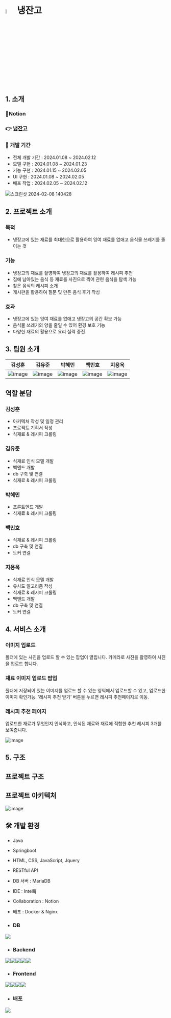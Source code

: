 # <img src = "https://github.com/whitezzero/playdata_last_project/assets/159407646/d28df2af-bf82-42eb-b8af-c1fc3f04bffa" width="6%" height = "6%"> 냉잔고

## 1. 소개
### 📝Notion
### 👉 [냉잔고](https://www.notion.so/f818d63858cf4170a21a0eee32473027)

 ### 📆 개발 기간
  - 전체 개발 기간 : 2024.01.08 ~ 2024.02.12
  - 모델 구현 : 2024.01.08 ~ 2024.01.23
  - 기능 구현 : 2024.01.15 ~ 2024.02.05
  - UI 구현 : 2024.01.08 ~ 2024.02.05
  - 배포 작업 : 2024.02.05 ~ 2024.02.12
    
![스크린샷 2024-02-08 140428](https://github.com/whitezzero/playdata_last_project/assets/142198289/bf634b6e-73d4-4fdb-9d6d-0e680bcbd18d)

## 2. 프로젝트 소개
 ### 목적
  - 냉장고에 있는 재료를 최대한으로 활용하여 잉여 재료를 없애고 음식물 쓰레기를 줄이는 것
 ### 기능
- 냉장고의 재료를 촬영하여 냉장고의 재료를 활용하여 레시피 추천
- 집에 남아있는 음식 등 재료를 사진으로 찍어 관련 음식을 탐색 가능
- 찾은 음식의 레시피 소개
- 게시판을 활용하여 질문 및 만든 음식 후기 작성
 ### 효과
  - 냉장고에 있는 잉여 재료를 없애고 냉장고의 공간 확보 가능
  - 음식물 쓰레기의 양을 줄일 수 있어 환경 보호 기능
  - 다양한 재료의 활용으로 요리 실력 증진

## 3. 팀원 소개
김성훈|김유준|박혜민|백민호|지용욱
---|---|---|---|---|
![image](https://github.com/whitezzero/playdata_last_project/assets/159407646/aff059b8-5d4d-4ed7-ad3e-fb286ccc2357)|![image](https://github.com/whitezzero/playdata_last_project/assets/159407646/49fbf1e2-e0f6-4ace-99b6-9a0463a244e9)|![image](https://github.com/whitezzero/playdata_last_project/assets/159407646/9feb2ebf-84f5-49ef-b8ad-25111067b208)|![image](https://github.com/whitezzero/playdata_last_project/assets/159407646/7dd2ee28-72f1-4483-83a5-1b67f5cc0de9)|![image](https://github.com/whitezzero/playdata_last_project/assets/159407646/70f95b58-5945-4e54-a28d-f4734ac8bb06)


## 역할 분담
### 김성훈
 - 아키텍처 작성 및 일정 관리
 - 프로젝트 기획서 작성
 - 식재료 & 레시피 크롤링
### 김유준
 - 식재료 인식 모델 개발
 - 백엔드 개발
 - db 구축 및 연결
 - 식재료 & 레시피 크롤링 
### 박혜민
 - 프론트엔드 개발
 - 식재료 & 레시피 크롤링
### 백민호
 - 식재료 & 레시피 크롤링
 - db 구축 및 연결
 - 도커 연결
### 지용욱
 - 식재료 인식 모델 개발
 - 유사도 알고리즘 작성
 - 식재료 & 레시피 크롤링
 - 백앤드 개발
 - db 구축 및 연결
 - 도커 연결

## 4. 서비스 소개

### 이미지 업로드
폴더에 있는 사진을 업로드 할 수 있는 팝업이 열립니다.
카메라로 사진을 촬영하여 사진을 업로드 합니다.

### 재료 이미지 업로드 팝업
폴더에 저장되어 있는 이미지를 업로드 할 수 있는 영역에서 업로드할 수 있고, 업로드한 이미지 확인가능.
‘레시피 추천 받기’ 버튼을 누르면 레시피 추천페이지로 이동.

### 레시피 추천 페이지
업로드한 재료가 무엇인지 인식하고,
인식된 재료와 재료에 적합한 추천 레시피 3개를 보여줍니다.

![image](https://github.com/whitezzero/playdata_last_project/assets/159407646/2f8d68b0-24e0-4141-a169-c35a4eeebf2b)





 ## 5. 구조
## 프로젝트 구조

## 프로젝트 아키텍처
![image](https://github.com/whitezzero/playdata_last_project/assets/159407646/71a9c661-0fe9-4c40-8afc-7b4bb7ad5d5e)


## 🛠 개발 환경
- Java
- Springboot
- HTML, CSS, JavaScript, Jquery
- RESTful API
- DB 서버 : MariaDB
- IDE : Intellij
- Collaboration : Notion
- 배포 : Docker & Nginx

- ### DB
<img src="https://img.shields.io/badge/MariaDB-003545F?style=for-the-badge&logo=mariadb&logoColor=white">

- ### Backend
<img src="https://img.shields.io/badge/python-3776AB?style=for-the-badge&logo=python&logoColor=white"><img src="https://img.shields.io/badge/spring-6DB33F?style=for-the-badge&logo=spring&logoColor=white"><img src="https://img.shields.io/badge/intellijidea-ED2761?style=for-the-badge&logo=intellijidea&logoColor=white"><img src="https://img.shields.io/badge/keras-D00000?style=for-the-badge&logo=keras&logoColor=white"><img src="https://img.shields.io/badge/tensorflow-FF6F00?style=for-the-badge&logo=tensorflow&logoColor=white">

- ### Frontend
<img src="https://img.shields.io/badge/html-E34F26?style=for-the-badge&logo=html&logoColor=white"><img src="https://img.shields.io/badge/css3-572B6?style=for-the-badge&logo=css3&logoColor=white"><img src="https://img.shields.io/badge/javascript-F7DF1E?style=for-the-badge&logo=javascript&logoColor=white"><img src="https://img.shields.io/badge/jquery-0769AD?style=for-the-badge&logo=jquery&logoColor=white">

- ### 배포
<img src="https://img.shields.io/badge/docker-2496ED?style=for-the-badge&logo=docker&logoColor=white">
